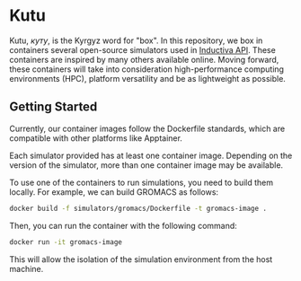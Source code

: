 # Kutu

Kutu, _куту_, is the Kyrgyz word for "box". In this repository, we box in containers several open-source simulators used in [Inductiva API](https://github.com/inductiva/inductiva/tree/main). These containers are inspired by many others available online. Moving forward, these containers will take into consideration high-performance computing environments (HPC), platform versatility and be as lightweight as possible.

## Getting Started

Currently, our container images follow the Dockerfile standards, which are compatible with other platforms like Apptainer.

Each simulator provided has at least one container image. Depending on the version of the simulator, more than one container image may be available.

To use one of the containers to run simulations, you need to build them locally. For example, we can build GROMACS as follows:

```bash
docker build -f simulators/gromacs/Dockerfile -t gromacs-image .
```

Then, you can run the container with the following command:

```bash
docker run -it gromacs-image
```

This will allow the isolation of the simulation environment from the host machine.
